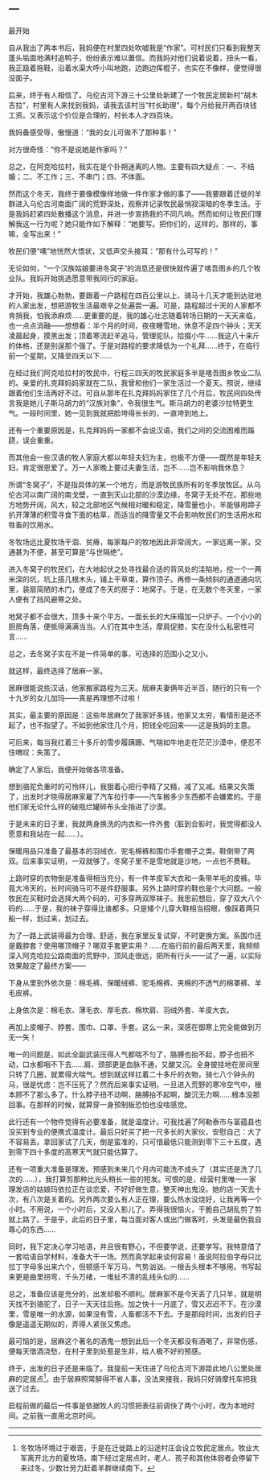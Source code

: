    

## 一  
最开始

自从我出了两本书后，我妈便在村里四处吹嘘我是“作家”。可村民们只看到我整天蓬头垢面地满村追鸭子，纷纷表示难以置信。而我妈对他们说着说着，扭头一看，我正趿着拖鞋，沿着水渠大呼小叫地跑，边跑边挥棍子，也实在不像样，便觉得很没面子。

后来，终于有人相信了。乌伦古河下游三十公里处新建了一个牧民定居新村“胡木吉拉”，村里有人来找到我妈，请我去该村当“村长助理”，每个月给我开两百块钱工资。又表示这个价位是合理的，村长本人才四百块。

我妈备感受辱，傲慢道：“我的女儿可做不了那种事！”

对方很奇怪：“你不是说她是作家吗？”

总之，在阿克哈拉村，我实在是个扑朔迷离的人物。主要有四大疑点：一、不结婚；二、不工作；三、不串门；四、不体面。

然而这个冬天，我终于要像模像样地做一件作家才做的事了——我要跟着迁徙的羊群进入乌伦古河南面广阔的荒野深处，观察并记录牧民最悄寂深暗的冬季生活。于是我妈赶紧四处散播这个消息，并进一步宣扬我的不同凡响。然而如何让牧民们理解我这一行为呢？她只能作如下解释：“她要写。把你们的，这样的，那样的，事嘛，全写出来！”

牧民们便“噢”地恍然大悟状，又低声交头接耳：“那有什么可写的！”

无论如何，“一个汉族姑娘要进冬窝子”的消息还是很快就传遍了喀吾图乡的几个牧业队。我妈开始挑选愿意带我同行的家庭。

才开始，我雄心勃勃，要跟着一户路程在四百公里以上、骑马十几天才能到达驻地的人家出发，想把游牧生活最艰辛之处遍尝一遍。可是，路程超过十天的人家都不肯捎我，怕我添麻烦……更重要的是，我的雄心壮志随着转场日期的一天天来临，也一点点消融——想想看：半个月的时间，夜夜睡雪地，休息不足四个钟头；天天凌晨起身，摸黑出发；顶着寒流赶羊追马，管理驼队，拾掇小牛……我这八十来斤的体格，还是别逞那个强了。于是对路程的要求降低为一个礼拜……终于，在临行前一个星期，又降至四天以下……

在经过我们阿克哈拉村的牧民中，行程三四天的牧民家庭多半是喀吾图乡牧业二队的。亲爱的扎克拜妈妈家就在二队，我曾和他们一家生活过一个夏天。照说，继续跟着他们生活再好不过。可自从那年在扎克拜妈妈家住了几个月后，牧民间四处传言我是她儿子斯马胡力的“汉族对象”，令我很生气。斯马胡力的老婆沙拉特更生气。一段时间里，她一见到我就把脸垮得长长的，一直垮到地上。

还有一个重要原因是，扎克拜妈妈一家都不会说汉语，我们之间的交流困难而蹊跷，误会重重。

而其他会一些汉语的牧人家庭大都以年轻夫妇为主，也极不方便——既然是年轻夫妇，肯定很恩爱了。万一人家晚上要过夫妻生活，岂不……岂不影响我休息？

所谓“冬窝子”，不是指具体的某一个地方，而是游牧民族所有的冬季放牧区。从乌伦古河以南广阔的南戈壁，一直到天山北部的沙漠边缘，冬窝子无处不在。那些地方地势开阔，风大，较之北部地区气候相对暖和稳定，降雪量也小，羊能够用蹄子扒开薄薄的积雪寻食下面的枯草，而适当的降雪量又不会影响牧民们的生活用水和牲畜的饮用水。

冬牧场远比夏牧场干涸、贫瘠，每家每户的牧地因此非常阔大，一家远离一家，交通甚为不便，甚至可算是“与世隔绝”。

进入冬窝子的牧民们，在大地起伏之处寻找最合适的背风处的洼陷地，挖一个一两米深的坑，坑上搭几根木头，铺上干草束，算作顶子。再修一条倾斜的通道通向坑里，装扇简陋的木门，便成了冬天的房子：地窝子。于是，在无数个冬天里，一家人便有了挡风避寒之处。

地窝子都不会很大，顶多十来个平方。一面长长的大床榻加一只炉子、一个小小的厨房角落，便抵得满满当当。人们在其中生活，摩肩促膝，实在没什么私密性可言……

总之，去冬窝子实在不是一件简单的事，可选择的范围小之又小。

就这样，最终选择了居麻一家。

居麻很能说些汉话，他家搬家路程为三天。居麻夫妻俩年近半百，随行的只有一个十九岁的女儿加玛——真是再理想不过啦！

其实，最主要的原因是：这些年居麻欠了我家好多钱，他家又太穷，看情形是还不起了，也不指望了。不如到他家住几个月，把钱全吃回来——这是我妈的主意。

可后来，每当我扛着三十多斤的雪步履蹒跚、气喘如牛地走在茫茫沙漠中，便忍不住喟叹：失策了。

确定了人家后，我便开始做各项准备。

想到骆驼负重时的可怜样儿，我狠着心把行李精了又精，减了又减。结果又失策了，出发时才晓得居麻家雇了汽车拉行李——汽车搬多少东西都不会嫌累的。于是他们家无论什么样的破瓶烂罐碎布头全捎进了沙漠。

于是未来的日子里，我就两身换洗的内衣和一件外套（脏到合影时，我觉得都没人愿意和我站在一起……）。

保暖用品只准备了最基本的羽绒衣、驼毛棉裤和围巾手套帽子之类。鞋倒带了两双。后来事实证明，一双就够了。冬窝子里不是雪地就是沙地，一点也不费鞋。

上路时穿的衣物倒是准备得相当充分，有一件羊皮军大衣和一条带羊毛的皮裤。毕竟大冷天的，长时间骑马可不是件舒服事。另外上路时穿的鞋也是个大问题。一般牧民在买鞋时会选择大两个码的，可多穿两双厚袜子。我思前想后，穿了双大八个码的……于是，我的袜子穿得比谁都多。只是矮个儿穿大鞋相当招眼，像踩着两只船一样，划过来，划过去。

为了一路上武装得最为合理、舒适，我在家里反复试穿，不时更换方案。系围巾还是戴脖套？使用哪顶帽子？哪双手套更实用？……在临行前的最后两天里，我频频深入阿克哈拉公路南面的荒野中，顶风走很远，把所有行头一一试了一遍，以实际效果敲定了最终方案——

下身从里到外依次是：棉毛裤、保暖绒裤、驼毛棉裤、夹棉的不透气的棉罩裤、羊毛皮裤。

上身依次是：棉毛衣、薄毛衣、厚毛衣、棉坎肩、羽绒外套、羊皮大衣。

再加上皮帽子、脖套、围巾、口罩、手套。这么一来，深感在御寒上完全能做到万无一失！

唯一的问题是，如此全副武装压得人气都喘不匀了，胳膊也抬不起，脖子也扭不动，口水都咽不下去……肩、颈部更是血脉不通，又酸又沉。全身披挂地在房间里只转了几圈，就累得大喘气。想到就这样扛着二十多斤的衣物，骑七八个钟头的马，很是忧虑：岂不压死了？然而后来事实证明，一旦进入荒野的寒冷空气中，根本顾不了那么多了。什么脖子扭不动啊，胳膊抬不起啊，酸沉无力啊……根本没那回事。在那样的时候，就算穿一身预制板恐怕也没啥感觉。

此行还有一个物件觉得有必要准备，就是温度计。可我找遍了阿勒泰市与富蕴县也没买到专业的便携式温度计。最后只好买了把一尺多长的大家伙，安慰自己：大了不容易丢。拿回家试了几天，倒是蛮准的，只可惜最低只能测到零下三十五度，遇到零下四十多度的高寒天气就只能估算了。

还有一项重大准备是理发。预感到未来几个月内可能洗不成头了（其实还是洗了几次的……），我打算剪那种比光头稍长一些的短发。可恨的是，经营村里唯一一家理发店的姑娘玛依拉正在谈恋爱，不好好做生意，整天神出鬼没。她的店一天去十次，有八次是关着的。另外两次要么有人正在理，要么热水没烧好，让我再等一个小时。不用说，一个小时后，又没人影儿了。弄得我很恼火，干脆自己胡乱剪了剪就上路了。于是乎，此后的日子里，每当面对客人或出门做客时，头发是最伤我自尊心的东西……

同时，我下定决心学习哈语，并且很有野心，不但要学说，还要学写。我特意借了一套哈语自学材料，准备大干一场。然而真学起来谈何容易！虽说阿拉伯字母只比拉丁字母多出来六个，但顿感千军万马，气势汹汹。一根舌头根本不够用。书写起来更是曲里拐弯，千头万绪，一堆扯不清的乱线头似的……

总之，准备应该是充分的，出发却极不顺利。居麻家不是今天丢了几只羊，就是明天找不到骆驼了，日子一天天往后拖。加之快十一月底了，雪又迟迟不下。在沙漠里，雪是唯一的水源，如果没有雪，人畜都活不下去。于是那段时间，出发的日子像是遥遥无期似的，弄得人紧张又焦虑。

最可恼的是，居麻这个著名的酒鬼一想到此后一个冬天都没有酒喝了，非常伤感，便每天借酒浇愁，在村子里到处惹是生非，给人极不好的预感。

终于，出发的日子还是来临了。我提前一天住进了乌伦古河下游距此地八公里处居麻的定居点[^1]。由于居麻照常醉得不省人事，没法来接我，我妈只好骑摩托车把我送了过去。

启程前做的最后一件事是依据牧人的习惯把表往前调快了两个小时，改为本地时间。之前我一直用北京时间。

---

[^1]: 冬牧场环境过于艰苦，于是在迁徙路上的沿途村庄会设立牧民定居点。牧业大军离开北方的夏牧场，南下经过定居点时，老人、孩子和其他体弱者会停留下来过冬，少数壮劳力赶着羊群继续南下。